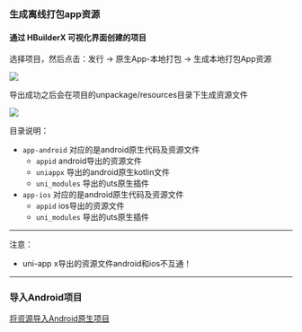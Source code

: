 ### 生成离线打包app资源
#### 通过 HBuilderX 可视化界面创建的项目
选择项目，然后点击：发行 -> 原生App-本地打包 -> 生成本地打包App资源

![](https://web-ext-storage.dcloud.net.cn/native/doc/android/export.jpg)

导出成功之后会在项目的unpackage/resources目录下生成资源文件

![](https://web-ext-storage.dcloud.net.cn/native/doc/android/resources.png)

目录说明：
- `app-android` 对应的是android原生代码及资源文件
	- `appid` android导出的资源文件
	- `uniappx` 导出的android原生kotlin文件
	- `uni_modules` 导出的uts原生插件
- `app-ios` 对应的是android原生代码及资源文件
	- `appid` ios导出的资源文件
	- `uni_modules` 导出的uts原生插件

***
注意：
- uni-app x导出的资源文件android和ios不互通！
***

### 导入Android项目

[将资源导入Android原生项目](../use/android.md)